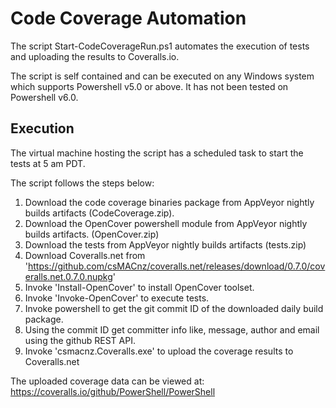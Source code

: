 # Code Coverage Automation

The script Start-CodeCoverageRun.ps1 automates the execution of tests and uploading the results to Coveralls.io.

The script is self contained and can be executed on any Windows system which supports Powershell v5.0 or above. It has not been tested on Powershell v6.0.

## Execution

The virtual machine hosting the script has a scheduled task to start the tests at 5 am PDT. 

The script follows the steps below:

1. Download the code coverage binaries package from AppVeyor nightly builds artifacts (CodeCoverage.zip). 
2. Download the OpenCover powershell module from AppVeyor nightly builds artifacts. (OpenCover.zip)
3. Download the tests from AppVeyor nightly builds artifacts (tests.zip) 
4. Download Coveralls.net from 'https://github.com/csMACnz/coveralls.net/releases/download/0.7.0/coveralls.net.0.7.0.nupkg'
5. Invoke 'Install-OpenCover' to install OpenCover toolset.
6. Invoke 'Invoke-OpenCover' to execute tests.
7. Invoke powershell to get the git commit ID of the downloaded daily build package.
8. Using the commit ID get committer info like, message, author and email using the github REST API.
9. Invoke 'csmacnz.Coveralls.exe' to upload the coverage results to Coveralls.net

The uploaded coverage data can be viewed at: https://coveralls.io/github/PowerShell/PowerShell
